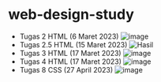 # web-design-study

- Tugas 2 HTML (6 Maret 2023)
![image](https://user-images.githubusercontent.com/55863992/226095823-5ea9f461-9dd9-4edf-90fd-915a60cc4448.png)
- Tugas 2.5 HTML (15 Maret 2023)
![Hasil](https://user-images.githubusercontent.com/55863992/226095876-ce41c2f1-12b0-40dd-b555-d3d5b9f78ca9.png)
- Tugas 3 HTML (17 Maret 2023)
![image](https://user-images.githubusercontent.com/55863992/226095924-8a0ca5b6-c33b-4c1d-b089-e1116d825ff8.png)
- Tugas 4 HTML (17 Maret 2023)
![image](https://user-images.githubusercontent.com/55863992/226095972-a88633cb-350a-4a42-98d7-8307350d3a1c.png)
- Tugas 8 CSS (27 April 2023)
![image](https://user-images.githubusercontent.com/55863992/234747717-909c89a7-5856-425a-9393-1a13389896a0.png)

